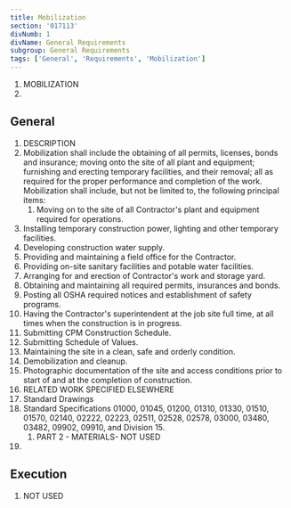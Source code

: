 ```yaml
---
title: Mobilization
section: '017113'
divNumb: 1
divName: General Requirements
subgroup: General Requirements
tags: ['General', 'Requirements', 'Mobilization']
---
```



1. MOBILIZATION
1. 
## General

01. DESCRIPTION
   1. Mobilization shall include the obtaining of all permits, licenses, bonds and insurance; moving onto the site of all plant and equipment; furnishing and erecting temporary facilities, and their removal; all as required for
the proper performance and completion of the work. Mobilization shall include, but not be limited to, the following principal items:
      1. Moving on to the site of all Contractor's plant and equipment required for operations.
2. Installing temporary construction power, lighting and other temporary facilities.
3. Developing construction water supply.
4. Providing and maintaining a field office for the Contractor.
5. Providing on-site sanitary facilities and potable water facilities.
6. Arranging for and erection of Contractor's work and storage yard.
7. Obtaining and maintaining all required permits, insurances and bonds.
8. Posting all OSHA required notices and establishment of safety programs.
9. Having the Contractor's superintendent at the job site full time, at all times when the construction is in progress.
10. Submitting CPM Construction Schedule.
11. Submitting Schedule of Values.
12. Maintaining the site in a clean, safe and orderly condition.
13. Demobilization and cleanup.
14. Photographic documentation of the site and access conditions prior to start of and at the completion of construction.
02. RELATED WORK SPECIFIED ELSEWHERE
   1. Standard Drawings
2. Standard Specifications 01000, 01045, 01200, 01310, 01330, 01510, 01570, 02140, 02222, 02223, 02511, 02528, 02578, 03000, 03480, 03482, 09902, 09910, and Division 15.
   1. PART 2 - MATERIALS- NOT USED
1. 

## Execution

  1. NOT USED


